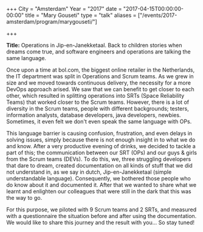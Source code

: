 +++
City = "Amsterdam"
Year = "2017"
date = "2017-04-15T00:00:00-00:00"
title = "Mary Gouseti"
type = "talk"
aliases = ["/events/2017-amsterdam/program/marygouseti/"]

+++

<div class="col-md-12">
<p><strong>Title:</strong> Operations in Jip-en-Janekketaal. Back to children stories when dreams come true, and software engineers and operations are talking the same language.</p>

<p>
Once upon a time at bol.com, the biggest online retailer in the Netherlands, the IT department was split in Operations and Scrum teams. As we grew in size and we moved towards continuous delivery, the necessity for a more DevOps approach arised.
We saw that we can benefit to get closer to each other, which resulted in splitting operations into SRTs (Space Reliability Teams) that worked closer
to the Scrum teams. However, there is a lot of diversity in the Scrum teams, people with different backgrounds; testers, information analysts,
database developers, java developers, newbies. Sometimes, it even felt we don't even speak the same language with OPs.
</p>

<p>
This language barrier is causing confusion, frustration, and even delays in solving issues, simply because there is not enough insight in to what we do and know.
After a very productive evening of drinks, we decided to tackle a part of this; the communication between our SRT (OPs)
and our guys & girls from the Scrum teams (DEVs). To do this, we, three struggling developers that dare to dream, created documentation on all kinds of
stuff that we did not understand in, as we say in dutch, Jip-en-Janekketaal (simple understandable language). Consequently, we bothered those people
who do know about it and documented it. After that we wanted to share what we learnt and enlighten our colleagues that were still in the dark that this was
the way to go.
</p>

<p>
For this purpose, we piloted with 9 Scrum teams and 2 SRTs, and measured with a questionnaire the situation before and after using the documentation.
We would like to share this journey and the result with you... So stay tuned!
</p>

</div>
